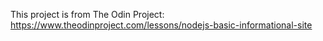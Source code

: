 This project is from The Odin Project: https://www.theodinproject.com/lessons/nodejs-basic-informational-site